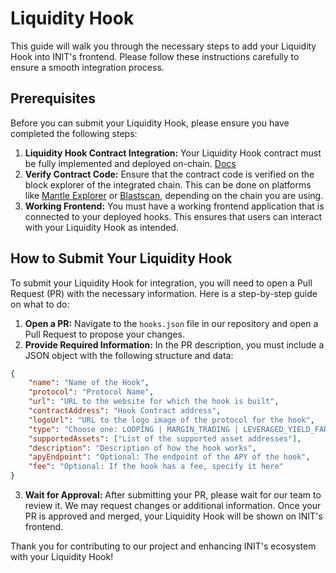 # Liquidity Hook

This guide will walk you through the necessary steps to add your Liquidity Hook into INIT's frontend. Please follow these instructions carefully to ensure a smooth integration process.

## Prerequisites

Before you can submit your Liquidity Hook, please ensure you have completed the following steps:

1. **Liquidity Hook Contract Integration:** Your Liquidity Hook contract must be fully implemented and deployed on-chain. [Docs](https://dev.init.capital/)
2. **Verify Contract Code:** Ensure that the contract code is verified on the block explorer of the integrated chain. This can be done on platforms like [Mantle Explorer](https://explorer.mantle.xyz/) or [Blastscan](https://blastscan.io), depending on the chain you are using.
3. **Working Frontend:** You must have a working frontend application that is connected to your deployed hooks. This ensures that users can interact with your Liquidity Hook as intended.

## How to Submit Your Liquidity Hook

To submit your Liquidity Hook for integration, you will need to open a Pull Request (PR) with the necessary information. Here is a step-by-step guide on what to do:

1. **Open a PR:** Navigate to the `hooks.json` file in our repository and open a Pull Request to propose your changes.
2. **Provide Required Information:** In the PR description, you must include a JSON object with the following structure and data:

```json
{
    "name": "Name of the Hook",
    "protocol": "Protocol Name",
    "url": "URL to the website for which the hook is built",
    "contractAddress": "Hook Contract address",
    "logoUrl": "URL to the logo image of the protocol for the hook",
    "type": "Choose one: LOOPING | MARGIN_TRADING | LEVERAGED_YIELD_FARMING | VAULT | YIELD_STRATEGY",
    "supportedAssets": ["List of the supported asset addresses"],
    "description": "Description of how the hook works",
    "apyEndpoint": "Optional: The endpoint of the APY of the hook",
    "fee": "Optional: If the hook has a fee, specify it here"
}
```
3. **Wait for Approval:** After submitting your PR, please wait for our team to review it. We may request changes or additional information. Once your PR is approved and merged, your Liquidity Hook will be shown on INIT's frontend.

Thank you for contributing to our project and enhancing INIT's ecosystem with your Liquidity Hook!
